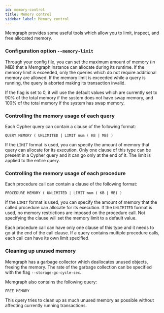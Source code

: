 ```yaml
---
id: memory-control 
title: Memory control
sidebar_label: Memory control 
---
```


Memgraph provides some useful tools which allow you to limit, inspect, and free allocated memory.

### Configuration option `--memory-limit`

Through your config file, you can set the maximum amount of memory (in MiB) that a Memgraph instance can allocate during its runtime. If the memory limit is exceeded, only the queries which do not require additional memory are allowed. If the memory limit is exceeded while a query is running, the query is aborted making its transaction invalid.

If the flag is set to 0, it will use the default values which are currently set to 90% of the total memory if the system does not have swap memory, and 100% of the total memory if the system has swap memory.

### Controlling the memory usage of each query

Each Cypher query can contain a clause of the following format:

```plaintext
QUERY MEMORY ( UNLIMITED | LIMIT num ( KB | MB) )
```

If the `LIMIT` format is used, you can specify the amount of memory that query can allocate for its execution.
Only one clause of this type can be present in a Cypher query and it can go only at the end of it. The limit is applied to the entire query.

### Controlling the memory usage of each procedure 

Each procedure call can contain a clause of the following format:

```plaintext
PROCEDURE MEMORY ( UNLIMITED | LIMIT num ( KB | MB) )
```

If the `LIMIT` format is used, you can specify the amount of memory that the called procedure can allocate for its execution. If the `UNLIMITED` format is used, no memory restrictions are imposed on the procedure call. Not specifying the clause will set the memory limit to a default value.

Each procedure call can have only one clause of this type and it needs to go at the end of the call clause. If a query contains multiple procedure calls, each call can have its own limit specified.

### Cleaning up unused memory

Memgraph has a garbage collector which deallocates unused objects, freeing the memory. The rate of the garbage collection can be specified with the flag `--storage-gc-cycle-sec`.

Memgraph also contains the following query:

```cypher
FREE MEMORY
```

This query tries to clean up as much unused memory as possible without affecting currently running transactions.
